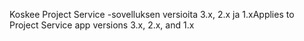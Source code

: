 <span data-ttu-id="f05d0-101">Koskee Project Service -sovelluksen versioita 3.x, 2.x ja 1.x</span><span class="sxs-lookup"><span data-stu-id="f05d0-101">Applies to Project Service app versions 3.x, 2.x, and 1.x</span></span>
